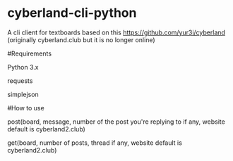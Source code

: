 # cyberland-cli-python
A cli client for textboards based on this https://github.com/yur3i/cyberland (originally cyberland.club but it is no longer online)

#Requirements

Python 3.x

requests

simplejson

#How to use

post(board, message, number of the post you're replying to if any, website default is cyberland2.club)

get(board, number of posts, thread if any, website default is cyberland2.club)
